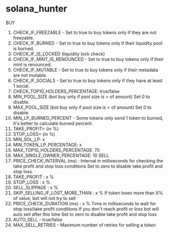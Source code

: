 # solana_hunter

BUY
1. CHECK_IF_FREEZABLE - Set to true to buy tokens only if they are not freezable.
2. CHECK_IF_BURNED - Set to true to buy tokens only if their liquidity pool is burned.
3. CHECK_IF_IS_LOCKED (liquidity lock check)
4. CHECK_IF_MINT_IS_RENOUNCED - Set to true to buy tokens only if their mint is renounced.
5. CHECK_IF_MUTABLE - Set to true to buy tokens only if their metadata are not mutable.
6. CHECK_IF_SOCIALS - Set to true to buy tokens only if they have at least 1 social.
7. CHECK_TOP10_HOLDERS_PERCENTAGE: true/false
8. MIN_POOL_SIZE (bot buy only if pool size is > of amount) Set 0 to disable.
9. MAX_POOL_SIZE (bot buy only if pool size is < of amount) Set 0 to disable.
10. MIN_LP_BURNED_PERCENT - Some tokens only send 1 token to burned, it's better to calculate burned percent.
11. TAKE_PROFIT=  (in %)
12. STOP_LOSS= (in %)
13. MIN_SOL_LP: x
14. MIN_TOKEN_LP_PERCENTAGE: x
15. MAX_TOP10_HOLDERS_PERCENTAGE: 70
16. MAX_SINGLE_OWNER_PERCENTAGE: 10
SELL
1. PRICE_CHECK_INTERVAL (ms) :
   Interval in milliseconds for checking the take profit and stop loss conditions
   Set to zero to disable take profit and stop loss.
2. TAKE_PROFIT : x %
3. STOP_LOSS : x  %
4. SELL_SLIPPAGE : x %
5. SKIP_SELLING_IF_LOST_MORE_THAN : x %
   If token loses more than X% of value, bot will not try to sell
6. PRICE_CHECK_DURATION (ms) : x %
   Time in milliseconds to wait for stop loss/take profit conditions
   If you don't reach profit or loss bot will auto sell after this time
   Set to zero to disable take profit and stop loss
7. AUTO_SELL - true/false
8. MAX_SELL_RETRIES - Maximum number of retries for selling a token
